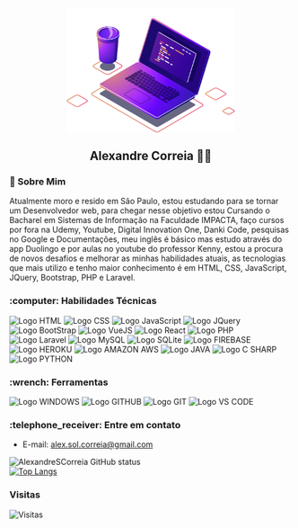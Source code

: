 <p align="center">
 <img src="assets/image/image.png" min-width="300px" max-width="300px" width="300px" align="center" alt="GitHub Readme Computador" />
 <h2 align="center">Alexandre Correia  👋😃</h2>
 <p align="center"></p>
</p>

<h3>💬 Sobre Mim</h3>
<p>
Atualmente moro e resido em São Paulo, estou estudando para se tornar um Desenvolvedor web, para chegar nesse objetivo estou Cursando o Bacharel em Sistemas de Informação na Faculdade IMPACTA, faço cursos por fora na Udemy, Youtube, Digital Innovation One, Danki Code, pesquisas no Google e Documentações, meu inglês é básico mas estudo através do app Duolingo e por aulas no youtube do professor Kenny, estou a procura de novos desafios e melhorar as minhas habilidades atuais, as tecnologias que mais utilizo e tenho maior conhecimento é em HTML, CSS, JavaScript, JQuery, Bootstrap, PHP e Laravel.
</p>




<h3>:computer: Habilidades Técnicas</h3>
<p align="left"> 
 <img src="https://img.shields.io/badge/HTML5-E34F26?style=for-the-badge&logo=html5&logoColor=white" height="25" alt="Logo HTML" />
 <img src="https://img.shields.io/badge/CSS3-1572B6?style=for-the-badge&logo=css3&logoColor=white" height="25" alt="Logo CSS"/>
 <img src="https://img.shields.io/badge/JavaScript-323330?style=for-the-badge&logo=javascript&logoColor=F7DF1E" height="25" alt="Logo JavaScript"/>
 <img src="https://img.shields.io/badge/jQuery-0769AD?style=for-the-badge&logo=jquery&logoColor=white" height="25" alt="Logo JQuery"/>
 <img src="https://img.shields.io/badge/Bootstrap-563D7C?style=for-the-badge&logo=bootstrap&logoColor=white" height="25" alt="Logo BootStrap"/>
 <img src="https://img.shields.io/badge/Vue.js-35495E?style=for-the-badge&logo=vue.js&logoColor=4FC08D" height="25" alt="Logo VueJS"/>
 <img src="https://img.shields.io/badge/React-20232A?style=for-the-badge&logo=react&logoColor=61DAFB" height="25" alt="Logo React"/>
 <img src="https://img.shields.io/badge/PHP-777BB4?style=for-the-badge&logo=php&logoColor=white" height="25" alt="Logo PHP"/>
 <img src="https://img.shields.io/badge/Laravel-FF2D20?style=for-the-badge&logo=laravel&logoColor=white" height="25" alt="Logo Laravel"/>
 <img src="https://img.shields.io/badge/MySQL-blue?style=for-the-badge&logo=mysql&logoColor=white" height="25" alt="Logo MySQL"/>
 <img src="https://img.shields.io/badge/SQLite-07405E?style=for-the-badge&logo=sqlite&logoColor=white" height="25" alt="Logo SQLite"/>
 <img src="https://img.shields.io/badge/Firebase-F29D0C?style=for-the-badge&logo=firebase&logoColor=white" height="25" alt="Logo FIREBASE"/>
 <img src="https://img.shields.io/badge/Heroku-430098?style=for-the-badge&logo=heroku&logoColor=white" height="25" alt="Logo HEROKU"/>
 <img src="https://img.shields.io/badge/Amazon_AWS-232F3E?style=for-the-badge&logo=amazon-aws&logoColor=white" height="25" alt="Logo AMAZON AWS"/>
 <img src="https://img.shields.io/badge/Java-ED8B00?style=for-the-badge&logo=java&logoColor=white" height="25" alt="Logo JAVA"/>
 <img src="https://img.shields.io/badge/C%23-239120?style=for-the-badge&logo=c-sharp&logoColor=white" height="25" alt="Logo C SHARP"/>
 <img src="https://img.shields.io/badge/Python-3776AB?style=for-the-badge&logo=python&logoColor=white" height="25" alt="Logo PYTHON"/>
</p>

<h3>:wrench: Ferramentas</h3>
<p align="left"> 
 <img src="https://img.shields.io/badge/Windows-017AD7?style=for-the-badge&logo=windows&logoColor=white" height="25" alt="Logo WINDOWS"/>
 <img src="https://img.shields.io/badge/GitHub-100000?style=for-the-badge&logo=github&logoColor=white" height="25" alt="Logo GITHUB"/>
 <img src="https://img.shields.io/badge/-Git-FF4500?style=for-the-badge&logo=git&logoColor=white" height="25" alt="Logo GIT"/>
 <img src="http://img.shields.io/badge/-VS%20Code-007ACC?style=for-the-badge&logo=visual-studio&logoColor=white" height="25" alt="Logo VS CODE"/>
</p>


<h3>:telephone_receiver: Entre em contato</h3>

- E-mail: alex.sol.correia@gmail.com


![AlexandreSCorreia GitHub status](https://github-readme-stats.vercel.app/api?username=alexandrescorreia&hide=contribs,issues&show_icons=true&theme=dark)
<br/>
[![Top Langs](https://github-readme-stats.vercel.app/api/top-langs/?username=alexandrescorreia&theme=dark&layout=compact)](https://github.com/anuraghazra/github-readme-stats)







### Visitas
![Visitas](https://visitor-badge.glitch.me/badge?page_id=alexandrescorreia)

